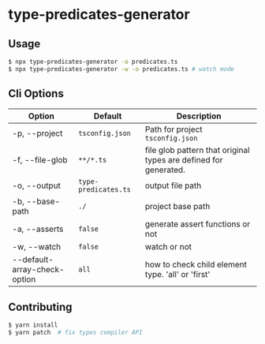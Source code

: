# type-predicates-generator

## Usage

```bash
$ npx type-predicates-generator -o predicates.ts
$ npx type-predicates-generator -w -o predicates.ts # watch mode
```

## Cli Options

| Option                       | Default              | Description                                                      |
| ---------------------------- | -------------------- | ---------------------------------------------------------------- |
| -p, --project                | `tsconfig.json`      | Path for project `tsconfig.json`                                 |
| -f, --file-glob              | `**/*.ts`            | file glob pattern that original types are defined for generated. |
| -o, --output                 | `type-predicates.ts` | output file path                                                 |
| -b, --base-path              | `./`                 | project base path                                                |
| -a, --asserts                | `false`              | generate assert functions or not                                 |
| -w, --watch                  | `false`              | watch or not                                                     |
| --default-array-check-option | `all`                | how to check child element type. 'all' or 'first'                |

## Contributing

```bash
$ yarn install
$ yarn patch  # fix types compiler API
```
